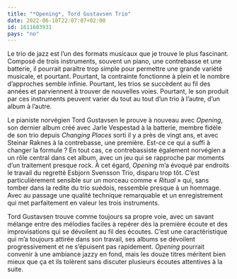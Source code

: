 ```yaml
---
title: "*Opening*, Tord Gustavsen Trio"
date: 2022-06-10T22:07:07+02:00
id: 1611603931 
pays: "no"
---
```


Le trio de jazz est l’un des formats musicaux que je trouve le plus fascinant. Composé de trois instruments, souvent un piano, une contrebasse et une batterie, il pourrait paraître trop simple pour permettre une grande variété musicale, et pourtant. Pourtant, la contrainte fonctionne à plein et le nombre d’approches semble infinie. Pourtant, les trios se succèdent au fil des années et parviennent à trouver de nouvelles voies. Pourtant, le son produit par ces instruments peuvent varier du tout au tout d’un trio à l’autre, d’un album à l’autre. 

Le pianiste norvégien Tord Gustavsen le prouve à nouveau avec *Opening*, son dernier album créé avec Jarle Vespestad à la batterie, membre fidèle de son trio depuis *Changing Places* sorti il y a près de vingt ans, et avec Steinar Raknes à la contrebasse, une première. Est-ce ce qui a suffi à changer la formule ? En tout cas, ce contrebassiste également norvégien a un rôle central dans cet album, avec un jeu qui se rapproche par moments d’un traitement presque rock. À cet égard, *Opening* m’a évoqué par endroits le travail du regretté Esbjorn Svensson Trio, disparu trop tôt. C’est particulièrement sensible sur un morceau comme « *Ritual* » qui, sans tomber dans la redite du trio suédois, ressemble presque à un hommage. Avec au passage une qualité technique remarquable et un enregistrement qui met parfaitement en valeur les trois instruments.

Tord Gustavsen trouve comme toujours sa propre voie, avec un savant mélange entre des mélodies faciles à repérer dès la première écoute et des improvisations qui se dévoilent au fil des écoutes. C’est une caractéristique qui m’a toujours attirée dans son travail, ses albums se dévoilent progressivement et ne s’épuisent pas rapidement. *Opening* pourrait convenir à une ambiance jazzy en fond, mais les douze titres méritent bien mieux que ça et ils tolèrent sans discuter plusieurs écoutes attentives à la suite.  


